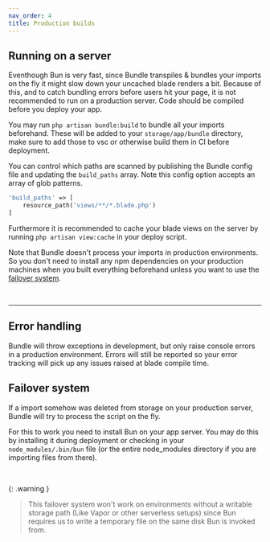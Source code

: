 ```yaml
---
nav_order: 4
title: Production builds
---
```


## Running on a server

Eventhough Bun is very fast, since Bundle transpiles & bundles your imports on the fly it might slow down your uncached blade renders a bit. Because of this, and to catch bundling errors before users hit your page, it is not recommended to run on a production server. Code should be compiled before you deploy your app.

You may run `php artisan bundle:build` to bundle all your imports beforehand. These will be added to your `storage/app/bundle` directory, make sure to add those to vsc or otherwise build them in CI before deployment.

You can control which paths are scanned by publishing the Bundle config file and updating the `build_paths` array. Note this config option accepts an array of glob patterns.

```php
'build_paths' => [
    resource_path('views/**/*.blade.php')
]
```

Furthermore it is recommended to cache your blade views on the server by running `php artisan view:cache` in your deploy script.

Note that Bundle doesn't process your imports in production environments. So you don't need to install any npm dependencies on your production machines when you built everything beforehand unless you want to use the [failover system](https://gwleuverink.github.io/bundle/production-builds.html#failover-system).

<br />

---

## Error handling

Bundle will throw exceptions in development, but only raise console errors in a production environment.
Errors will still be reported so your error tracking will pick up any issues raised at blade compile time.

## Failover system

If a import somehow was deleted from storage on your production server, Bundle will try to process the script on the fly.

For this to work you need to install Bun on your app server. You may do this by installing it during deployment or checking in your `node_modules/.bin/bun` file (or the entire node_modules directory if you are importing files from there).

<br>

{: .warning }

> This failover system won't work on environments without a writable storage path (Like Vapor or other serverless setups) since Bun requires us to write a temporary file on the same disk Bun is invoked from.
